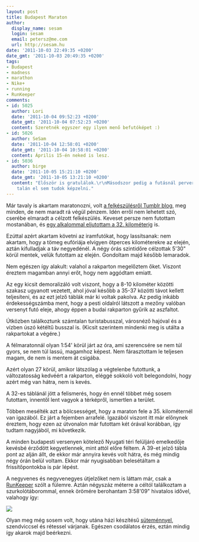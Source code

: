 ```yaml
---
layout: post
title: Budapest Maraton
author:
  display_name: sesam
  login: sesam
  email: petersz@me.com
  url: http://sesam.hu
date: '2011-10-03 22:49:35 +0200'
date_gmt: '2011-10-03 20:49:35 +0200'
tags:
- Budapest
- madness
- marathon
- Nike+
- running
- RunKeeper
comments:
- id: 5025
  author: Lori
  date: '2011-10-04 09:52:23 +0200'
  date_gmt: '2011-10-04 07:52:23 +0200'
  content: Szeretnék egyszer egy ilyen menő befutóképet :)
- id: 5026
  author: SeSam
  date: '2011-10-04 12:58:01 +0200'
  date_gmt: '2011-10-04 10:58:01 +0200'
  content: Április 15-én neked is lesz.
- id: 5036
  author: birge
  date: '2011-10-05 15:21:10 +0200'
  date_gmt: '2011-10-05 13:21:10 +0200'
  content: "Először is gratulálok.\r\nMásodszor pedig a futásnál perverzebb dolgot
    talán el sem tudok képzelni."
---
```


Már tavaly is akartam maratonozni, volt [a felkészülésről Tumblr blog](http://sesamruns.tumblr.com), meg minden, de nem maradt rá végül pénzem. Idén erről nem lehetett szó, cserébe elmaradt a célzott felkészülés. Keveset persze nem futottam mostanában, és [egy alkalommal eljutottam a 32. kilométerig](http://sesam.hu/2011/08/25/dear-diary) is.

Ezúttal azért akartam követni az iramfutókat, hogy lassítsanak: nem akartam, hogy a tömeg eufóriája elvigyen ötperces kilométerekre az elején, aztán kifulladjak a táv negyedénél. A négy órás szintidőre célzottak 5'30" körül mentek, velük futottam az elején. Gondoltam majd később lemaradok.

Nem egészen így alakult: valahol a rakparton megelőztem őket. Viszont éreztem magamban annyi erőt, hogy nem aggódtam emiatt.

Az egy kicsit demoralizáló volt viszont, hogy a 8-10 kilométer közötti szakasz ugyanott vezetett, ahol jóval később a 35-37 közötti távot kellett teljesíteni, és az ezt jelző táblák már ki voltak pakolva. Az pedig inkább érdekességszámba ment, hogy a pesti oldalról látszott a mezőny valóban versenyt futó eleje, ahogy éppen a budai rakparton gyűrik az aszfaltot.

Útközben találkoztunk számtalan turistabusszal, városnéző hajóval és a vízben úszó kétéltű busszal is. (Kicsit szerintem mindenki meg is utálta a rakpartokat a végére.)

A félmaratonnál olyan 1:54' körül járt az óra, ami szerencsére se nem túl gyors, se nem túl lassú, magamhoz képest. Nem fárasztottam le teljesen magam, de nem is mentem át csigába.

Azért olyan 27 körül, amikor látszólag a végtelenbe futottunk, a változatosság kedvéért a rakparton, eléggé sokkoló volt belegondolni, hogy azért még van hátra, nem is kevés.

A 32-es táblánál jött a felismerés, hogy én ennél többet még sosem futottam, innentől lent vagyok a térképről, ismertlen a terület.

Többen mesélték azt a bölcsességet, hogy a maraton fele a 35. kilométernél van igazából. Ez járt a fejemben arrafelé. Igazából viszont itt már előnynek éreztem, hogy ezen az útvonalon már futottam két órával korábban, így tudtam nagyjából, mi következik.

A minden budapesti versenyen kötelező Nyugati téri felüljáró emelkedője kevésbé érződött kegyetlennek, mint attól előre féltem. A 39-et jelző tábla pont az alján állt, de ekkor már annyira kevés volt hátra, és még mindig négy órán belül voltam. Ekkor már nyugisabban belesétáltam a frissítőpontokba is pár lépést.

A negyvenes és negyvenegyes útjelzőket nem is láttam már, csak a [RunKeeper](http://runkeeper.com/user/sesamsys/activity/54603777) szólt a fülemre. Aztán négyszáz méterre a céltól találkoztam a szurkolótáborommal, ennek örömére berohantam 3:58'09" hivatalos idővel, valahogy így:

[![](http://sesam.hu/wp-content/uploads/2011/10/ppic_26_SPAR_Budapest_Maraton_befutok_balrol_2031.jpg)](http://sesam.hu/wp-content/uploads/2011/10/ppic_26_SPAR_Budapest_Maraton_befutok_balrol_2031.jpg)

Olyan meg még sosem volt, hogy utána házi készítésű [süteménnyel](http://twitpic.com/6u0j1c), szendviccsel és rétessel várjanak. Egészen csodálatos érzés, eztán mindig így akarok majd beérkezni.
